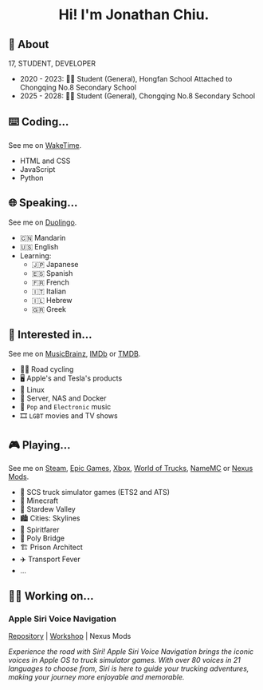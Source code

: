 <h1 align=center>Hi! I'm Jonathan Chiu.</h1>

## 🦄 About

17, STUDENT, DEVELOPER

- 2020 - 2023: 👨‍🎓 Student (General), Hongfan School Attached to Chongqing No.8 Secondary School
- 2025 - 2028: 👨‍🎓 Student (General), Chongqing No.8 Secondary School

## ⌨️ Coding...

See me on [WakeTime](https://wakatime.com/@jonathanchiu).

- HTML and CSS
- JavaScript
- Python

## 🌐 Speaking...

See me on [Duolingo](https://www.duolingo.com/profile/jonathanchiu98).

- 🇨🇳 Mandarin
- 🇺🇸 English
- Learning:
    - 🇯🇵 Japanese
    - 🇪🇸 Spanish
    - 🇫🇷 French
    - 🇮🇹 Italian
    - 🇮🇱 Hebrew
    - 🇬🇷 Greek

## 💪 Interested in...

See me on [MusicBrainz](https://musicbrainz.org/user/JonathanChiu), [IMDb](https://www.imdb.com/user/ur179299327) or [TMDB](https://www.themoviedb.org/u/quinn0823).

- 🚴‍♂️ Road cycling
- 🖥️ Apple's and Tesla's products
- 🐧 Linux
- 🐳 Server, NAS and Docker
- 🎵 `Pop` and `Electronic` music
- 🎞️ `LGBT` movies and TV shows

## 🎮 Playing...

See me on [Steam](https://steamcommunity.com/id/quinn0823), [Epic Games](https://store.epicgames.com/u/109b66d638bd4aaeb32574a33cd3d87b), [Xbox](https://www.xbox.com/zh-CN/play/user/Quinn110823), [World of Trucks](https://www.worldoftrucks.com/en/profile/9217093), [NameMC](https://namemc.com/profile/JonathanChiu.1) or [Nexus Mods](https://next.nexusmods.com/profile/JonathanChiu).

- 🚛 SCS truck simulator games (ETS2 and ATS)
- 👾 Minecraft
- 🐤 Stardew Valley
- 🏙️ Cities: Skylines
- 👒 Spiritfarer
- 🎢 Poly Bridge
- 🏗️ Prison Architect
- ✈️ Transport Fever
- ...

## 👨‍💻 Working on...

### Apple Siri Voice Navigation

[Repository](https://github.com/quinn0823/apple-siri-voice-navigation) | [Workshop](https://steamcommunity.com/sharedfiles/filedetails/?id=3404021712) | Nexus Mods

*Experience the road with Siri! Apple Siri Voice Navigation brings the iconic voices in Apple OS to truck simulator games. With over 80 voices in 21 languages to choose from, Siri is here to guide your trucking adventures, making your journey more enjoyable and memorable.*